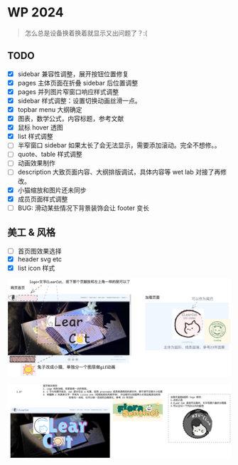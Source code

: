 # WP 2024

> 怎么总是设备换着换着就显示又出问题了？:(

## TODO

- [x] sidebar 兼容性调整，展开按钮位置修复
- [x] pages 主体页面在折叠 sidebar 后位置调整
- [x] pages 并列图片窄窗口响应样式调整
- [x] sidebar 样式调整：设置切换动画丝滑一点。
- [x] topbar menu 大纲确定
- [x] 图表，数学公式，内容标题，参考文献
- [x] 鼠标 hover 透图
- [x] list 样式调整
- [ ] 半窄窗口 sidebar 如果太长了会无法显示，需要添加滚动。完全不想修。。
- [ ] quote、table 样式调整
- [ ] 动画效果制作
- [ ] description 大致页面内容、大纲排版调试，具体内容等 wet lab 对接了再修改。
- [x] 小猫缩放和图片还未同步
- [x] 成员页面样式调整
- [ ] BUG: 滑动某些情况下背景装饰会让 footer 变长

## 美工 & 风格

- [ ] 首页图效果选择
- [x] header svg etc
- [x] list icon 样式

![alt text](img/README/image-1.png)

![alt text](img/README/image-2.png)
